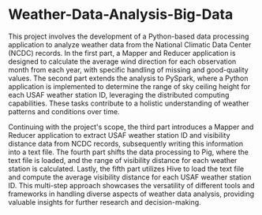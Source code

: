 # Weather-Data-Analysis-Big-Data
This project involves the development of a Python-based data processing application to analyze weather data from the National Climatic Data Center (NCDC) records. In the first part, a Mapper and Reducer application is designed to calculate the average wind direction for each observation month from each year, with specific handling of missing and good-quality values. The second part extends the analysis to PySpark, where a Python application is implemented to determine the range of sky ceiling height for each USAF weather station ID, leveraging the distributed computing capabilities. These tasks contribute to a holistic understanding of weather patterns and conditions over time.

Continuing with the project's scope, the third part introduces a Mapper and Reducer application to extract USAF weather station ID and visibility distance data from NCDC records, subsequently writing this information into a text file. The fourth part shifts the data processing to Pig, where the text file is loaded, and the range of visibility distance for each weather station is calculated. Lastly, the fifth part utilizes Hive to load the text file and compute the average visibility distance for each USAF weather station ID. This multi-step approach showcases the versatility of different tools and frameworks in handling diverse aspects of weather data analysis, providing valuable insights for further research and decision-making.
